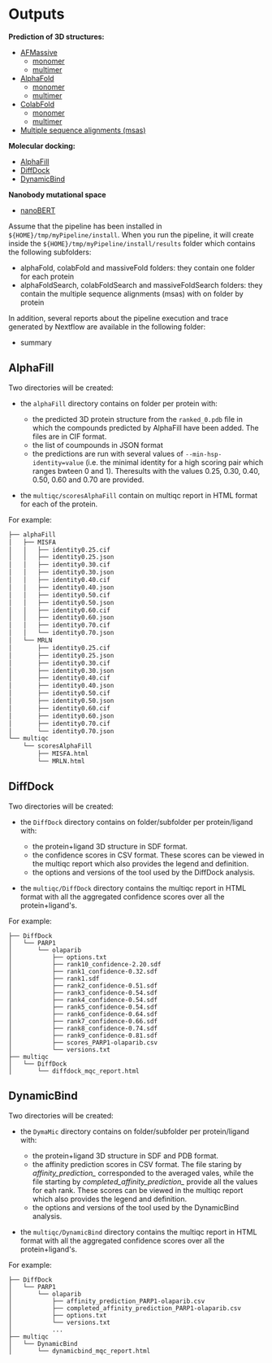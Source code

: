 # Outputs

**Prediction of 3D structures:**

- [AFMassive](#admassive)
  * [monomer](#monomer)
  * [multimer](#multimer)
- [AlphaFold](#alphafold)
  * [monomer](#monomer-1)
  * [multimer](#multimer-1)
- [ColabFold](#colabfold)
  * [monomer](#monomer-2)
  * [multimer](#multimer-2)
- [Multiple sequence alignments (msas)](#multiple-sequence-alignments-msas)

**Molecular docking:**

- [AlphaFill](#alphafill)
- [DiffDock](#diffdock)
- [DynamicBind](#dynamicbind)

**Nanobody mutational space**
  
- [nanoBERT](#nanobert)

Assume that the pipeline has been installed in `${HOME}/tmp/myPipeline/install`. When you run the pipeline, it will create inside the `${HOME}/tmp/myPipeline/install/results` folder  which contains the following subfolders:

* alphaFold, colabFold and massiveFold folders: they contain one folder for each protein
* alphaFoldSearch, colabFoldSearch and massiveFoldSearch folders: they contain the multiple sequence alignments (msas) with on folder by protein

In addition, several reports about the pipeline execution and trace generated by Nextflow are available in the following folder:

* summary


## AlphaFill

Two directories will be created:

* the `alphaFill` directory contains on folder per protein with:
  - the predicted 3D protein structure from the `ranked_0.pdb` file in which the compounds predicted by AlphaFill have been added. The files are in CIF format.
  - the list of coumpounds in JSON format
  - the predictions are run with several values of `--min-hsp-identity=value` (i.e. the minimal identity for a high scoring pair which ranges bwteen 0 and 1). Theresults with the values 0.25, 0.30, 0.40, 0.50, 0.60 and 0.70 are provided.

* the `multiqc/scoresAlphaFill` contain on multiqc report in HTML format for each of the protein.

For example:

```bash
├── alphaFill
│   ├── MISFA
│   │   ├── identity0.25.cif
│   │   ├── identity0.25.json
│   │   ├── identity0.30.cif
│   │   ├── identity0.30.json
│   │   ├── identity0.40.cif
│   │   ├── identity0.40.json
│   │   ├── identity0.50.cif
│   │   ├── identity0.50.json
│   │   ├── identity0.60.cif
│   │   ├── identity0.60.json
│   │   ├── identity0.70.cif
│   │   └── identity0.70.json
│   └── MRLN
│       ├── identity0.25.cif
│       ├── identity0.25.json
│       ├── identity0.30.cif
│       ├── identity0.30.json
│       ├── identity0.40.cif
│       ├── identity0.40.json
│       ├── identity0.50.cif
│       ├── identity0.50.json
│       ├── identity0.60.cif
│       ├── identity0.60.json
│       ├── identity0.70.cif
│       └── identity0.70.json
└── multiqc
    └── scoresAlphaFill
        ├── MISFA.html
        └── MRLN.html
```

## DiffDock

Two directories will be created:

* the `DiffDock` directory contains on folder/subfolder per protein/ligand with:
  - the protein+ligand 3D structure in SDF format.
  - the confidence scores in CSV format. These scores can be viewed in the multiqc report which also provides the legend and definition.
  - the options and versions of the tool used by the DiffDock analysis.

* the `multiqc/DiffDock` directory contains the multiqc report in HTML format with all the aggregated confidence scores over all the protein+ligand's.


For example:


```
├── DiffDock
│   └── PARP1
│       └── olaparib
│           ├── options.txt
│           ├── rank10_confidence-2.20.sdf
│           ├── rank1_confidence-0.32.sdf
│           ├── rank1.sdf
│           ├── rank2_confidence-0.51.sdf
│           ├── rank3_confidence-0.54.sdf
│           ├── rank4_confidence-0.54.sdf
│           ├── rank5_confidence-0.54.sdf
│           ├── rank6_confidence-0.64.sdf
│           ├── rank7_confidence-0.66.sdf
│           ├── rank8_confidence-0.74.sdf
│           ├── rank9_confidence-0.81.sdf
│           ├── scores_PARP1-olaparib.csv
│           └── versions.txt
├── multiqc
│   └── DiffDock
│       └── diffdock_mqc_report.html

```

## DynamicBind

Two directories will be created:

* the `DymaMic` directory contains on folder/subfolder per protein/ligand with:
  - the protein+ligand 3D structure in SDF and PDB format.
  - the affinity prediction scores in CSV format. The file staring by *affinity_prediction_* corresponded to the averaged vales, while the file starting by *completed_affinity_prediction_* provide all the values for eah rank. These scores can be viewed in the multiqc report which also provides the legend and definition.
  - the options and versions of the tool used by the DynamicBind analysis.

* the `multiqc/DynamicBind` directory contains the multiqc report in HTML format with all the aggregated confidence scores over all the protein+ligand's.


For example:


```
├── DiffDock
│   └── PARP1
│       └── olaparib
│           ├── affinity_prediction_PARP1-olaparib.csv
│           ├── completed_affinity_prediction_PARP1-olaparib.csv
│           ├── options.txt 
│           └── versions.txt
│           ...
├── multiqc
│   └── DynamicBind
│       └── dynamicbind_mqc_report.html

```
